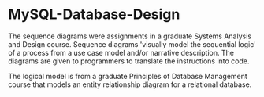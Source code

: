 # MySQL-Database-Design

The sequence diagrams were assignments in a graduate Systems Analysis and Design course. Sequence diagrams 'visually model the sequential logic' of a process from a use case model and/or narrative description. The diagrams are given to programmers to translate the instructions into code.

The logical model is from a graduate Principles of Database Management course that models an entity relationship diagram for a relational database.

